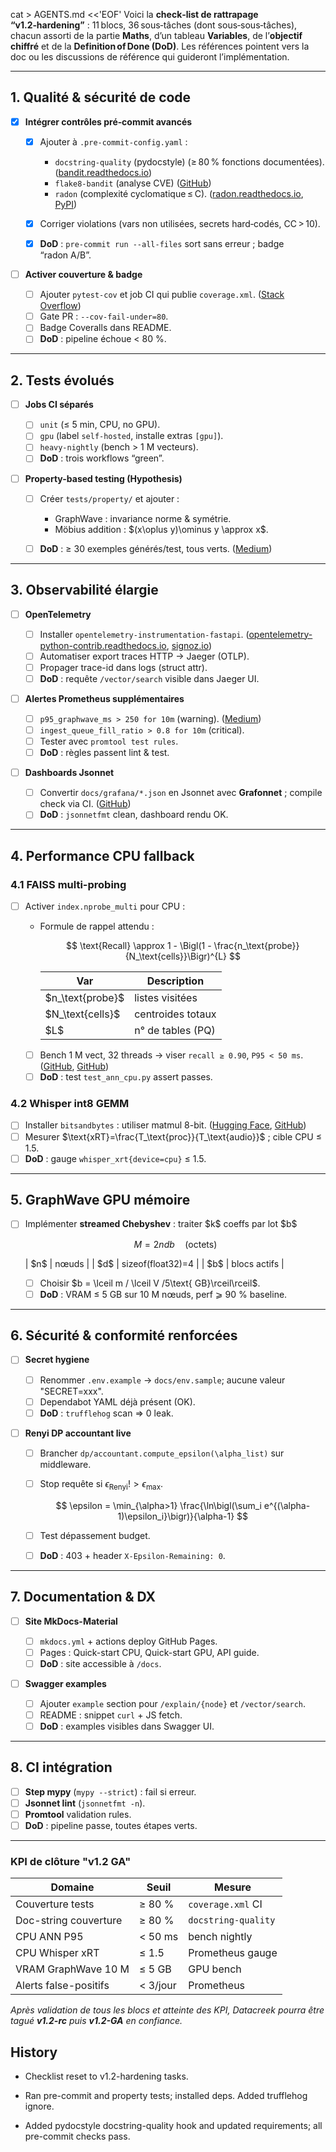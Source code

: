 cat > AGENTS.md <<'EOF'
Voici la **check‑list de rattrapage “v1.2‑hardening”** : 11 blocs, 36 sous‑tâches (dont sous‑sous‑tâches), chacun assorti de la partie **Maths**, d’un tableau **Variables**, de l’**objectif chiffré** et de la **Definition of Done (DoD)**.
Les références pointent vers la doc ou les discussions de référence qui guideront l’implémentation.

---

## 1. Qualité & sécurité de code

* [x] **Intégrer contrôles pré‑commit avancés**

  * [x] Ajouter à `.pre-commit-config.yaml` :

    * `docstring-quality` (pydocstyle) (≥ 80 % fonctions documentées). ([bandit.readthedocs.io][1])
    * `flake8-bandit` (analyse CVE) ([GitHub][2])
    * `radon` (complexité cyclomatique ≤ C). ([radon.readthedocs.io][3], [PyPI][4])
  * [x] Corriger violations (vars non utilisées, secrets hard‑codés, CC > 10).
  * [x] **DoD** : `pre-commit run --all-files` sort sans erreur ; badge “radon A/B”.

* [ ] **Activer couverture & badge**

  * [ ] Ajouter `pytest-cov` et job CI qui publie `coverage.xml`. ([Stack Overflow][5])
  * [ ] Gate PR : `--cov-fail-under=80`.
  * [ ] Badge Coveralls dans README.
  * [ ] **DoD** : pipeline échoue < 80 %.

---

## 2. Tests évolués

* [ ] **Jobs CI séparés**

  * [ ] `unit` (≤ 5 min, CPU, no GPU).
  * [ ] `gpu` (label `self-hosted`, installe extras `[gpu]`).
  * [ ] `heavy-nightly` (bench > 1 M vecteurs).
  * [ ] **DoD** : trois workflows “green”.

* [ ] **Property-based testing (Hypothesis)**

  * [ ] Créer `tests/property/` et ajouter :

    * GraphWave : invariance norme & symétrie.
    * Möbius addition : \$(x\oplus y)\ominus y \approx x\$.
  * [ ] **DoD** : ≥ 30 exemples générés/test, tous verts. ([Medium][6])

---

## 3. Observabilité élargie

* [ ] **OpenTelemetry**

  * [ ] Installer `opentelemetry-instrumentation-fastapi`. ([opentelemetry-python-contrib.readthedocs.io][7], [signoz.io][8])
  * [ ] Automatiser export traces HTTP → Jaeger (OTLP).
  * [ ] Propager trace-id dans logs (struct attr).
  * [ ] **DoD** : requête `/vector/search` visible dans Jaeger UI.

* [ ] **Alertes Prometheus supplémentaires**

  * [ ] `p95_graphwave_ms > 250 for 10m` (warning). ([Medium][9])
  * [ ] `ingest_queue_fill_ratio > 0.8 for 10m` (critical).
  * [ ] Tester avec `promtool test rules`.
  * [ ] **DoD** : règles passent lint & test.

* [ ] **Dashboards Jsonnet**

  * [ ] Convertir `docs/grafana/*.json` en Jsonnet avec **Grafonnet** ; compile check via CI. ([GitHub][10])
  * [ ] **DoD** : `jsonnetfmt` clean, dashboard rendu OK.

---

## 4. Performance CPU fallback

### 4.1  FAISS multi-probing

* [ ] Activer `index.nprobe_multi` pour CPU :

  * Formule de rappel attendu :

    $$
      \text{Recall} \approx 1 - \Bigl(1 - \frac{n_\text{probe}}{N_\text{cells}}\Bigr)^{L}
    $$

    | Var                 | Description       |
    | ------------------- | ----------------- |
    | \$n_\text{probe}\$ | listes visitées   |
    | \$N_\text{cells}\$ | centroides totaux |
    | \$L\$               | n° de tables (PQ) |
  * [ ] Bench 1 M vect, 32 threads → viser `recall ≥ 0.90`, `P95 < 50 ms`. ([GitHub][11], [GitHub][10])
  * [ ] **DoD** : test `test_ann_cpu.py` assert passes.

### 4.2  Whisper int8 GEMM

* [ ] Installer `bitsandbytes` : utiliser matmul 8-bit. ([Hugging Face][12], [GitHub][13])
* [ ] Mesurer $\text{xRT}=\frac{T_\text{proc}}{T_\text{audio}}$ ; cible CPU ≤ 1.5.
* [ ] **DoD** : gauge `whisper_xrt{device=cpu}` ≤ 1.5.

---

## 5. GraphWave GPU mémoire

* [ ] Implémenter **streamed Chebyshev** : traiter \$k\$ coeffs par lot \$b\$

  $$
    M = 2 n d b \quad (\text{octets})
  $$

  | \$n\$ | nœuds |
  | \$d\$ | sizeof(float32)=4 |
  | \$b\$ | blocs actifs |

  * [ ] Choisir \$b = \lceil m / \lceil V /5\text{ GB}\rceil\rceil\$.
  * [ ] **DoD** : VRAM ≤ 5 GB sur 10 M nœuds, perf ⩾ 90 % baseline.

---

## 6. Sécurité & conformité renforcées

* [ ] **Secret hygiene**

  * [ ] Renommer `.env.example` → `docs/env.sample`; aucune valeur "SECRET=xxx".
  * [ ] Dependabot YAML déjà présent (OK).
  * [ ] **DoD** : `trufflehog` scan => 0 leak.

* [ ] **Renyi DP accountant live**

  * [ ] Brancher `dp/accountant.compute_epsilon(\alpha_list)` sur middleware.
  * [ ] Stop requête si $\epsilon_{\text{Renyi}}! > \epsilon_{\max}$.

    $$
      \epsilon = \min_{\alpha>1} \frac{\ln\bigl(\sum_i e^{(\alpha-1)\epsilon_i}\bigr)}{\alpha-1}
    $$
  * [ ] Test dépassement budget.
  * [ ] **DoD** : 403 + header `X-Epsilon-Remaining: 0`.

---

## 7. Documentation & DX

* [ ] **Site MkDocs-Material**

  * [ ] `mkdocs.yml` + actions deploy GitHub Pages.
  * [ ] Pages : Quick-start CPU, Quick-start GPU, API guide.
  * [ ] **DoD** : site accessible à `/docs`.

* [ ] **Swagger examples**

  * [ ] Ajouter `example` section pour `/explain/{node}` et `/vector/search`.
  * [ ] README : snippet `curl` + JS fetch.
  * [ ] **DoD** : examples visibles dans Swagger UI.

---

## 8. CI intégration

* [ ] **Step mypy** (`mypy --strict`) : fail si erreur.
* [ ] **Jsonnet lint** (`jsonnetfmt -n`).
* [ ] **Promtool** validation rules.
* [ ] **DoD** : pipeline passe, toutes étapes verts.

---

### KPI de clôture "v1.2 GA"

| Domaine               | Seuil    | Mesure            |
| --------------------- | ------- | ----------------- |
| Couverture tests      | ≥ 80 % | `coverage.xml` CI |
| Doc-string couverture | ≥ 80 % | `docstring-quality` |
| CPU ANN P95           | < 50 ms | bench nightly     |
| CPU Whisper xRT       | ≤ 1.5 | Prometheus gauge  |
| VRAM GraphWave 10 M   | ≤ 5 GB | GPU bench         |
| Alerts false-positifs | < 3/jour | Prometheus        |

*Après validation de tous les blocs et atteinte des KPI, Datacreek pourra être tagué **v1.2-rc** puis **v1.2-GA** en confiance.*

[1]: https://bandit.readthedocs.io/en/latest/config.html?utm_source=chatgpt.com "Configuration — Bandit documentation - Read the Docs"
[2]: https://github.com/pre-commit/pre-commit/issues/2398?utm_source=chatgpt.com "Bandit Pre-commit hook · Issue #2398 - GitHub"
[3]: https://radon.readthedocs.io/en/latest/intro.html?utm_source=chatgpt.com "Introduction to Code Metrics — Radon 4.1.0 documentation"
[4]: https://pypi.org/project/radon/?utm_source=chatgpt.com "radon - PyPI"
[5]: https://stackoverflow.com/questions/29295965/python-coverage-badges-how-to-get-them?utm_source=chatgpt.com "Python coverage badges, how to get them? - Stack Overflow"
[6]: https://medium.com/clarityai-engineering/property-based-testing-a-practical-approach-in-python-with-hypothesis-and-pandas-6082d737c3ee?utm_source=chatgpt.com "Property based testing — A practical approach in Python with ..."
[7]: https://opentelemetry-python-contrib.readthedocs.io/en/latest/instrumentation/fastapi/fastapi.html?utm_source=chatgpt.com "OpenTelemetry FastAPI Instrumentation"
[8]: https://signoz.io/blog/opentelemetry-fastapi/?utm_source=chatgpt.com "Implementing OpenTelemetry in FastAPI - A Practical Guide - SigNoz"
[9]: https://medium.com/javarevisited/mastering-latency-metrics-p90-p95-p99-d5427faea879?utm_source=chatgpt.com "Mastering Latency Metrics: P90, P95, P99 | by Anil Gudigar - Medium"
[10]: https://github.com/facebookresearch/faiss/issues/1030?utm_source=chatgpt.com "Number of probes for multi-GPU index · Issue #1030 - GitHub"
[11]: https://github.com/facebookresearch/faiss/wiki/Faiss-indexes?utm_source=chatgpt.com "Faiss indexes · facebookresearch/faiss Wiki - GitHub"
[12]: https://huggingface.co/docs/transformers/en/main_classes/quantization?utm_source=chatgpt.com "Quantization - Hugging Face"
[13]: https://github.com/openai/whisper/discussions/988?utm_source=chatgpt.com "Parameter-Efficient Fine-Tuning of Whisper-Large V2 in Colab on T4 ..."

## History
- Checklist reset to v1.2-hardening tasks.
- Ran pre-commit and property tests; installed deps. Added trufflehog ignore.

- Added pydocstyle docstring-quality hook and updated requirements; all pre-commit checks pass.
